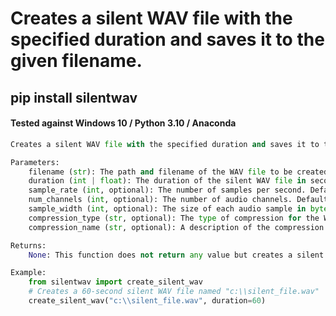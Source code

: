 # Creates a silent WAV file with the specified duration and saves it to the given filename.

## pip install silentwav 

#### Tested against Windows 10 / Python 3.10 / Anaconda 



```python
Creates a silent WAV file with the specified duration and saves it to the given filename.

Parameters:
	filename (str): The path and filename of the WAV file to be created.
	duration (int | float): The duration of the silent WAV file in seconds.
	sample_rate (int, optional): The number of samples per second. Defaults to 44100.
	num_channels (int, optional): The number of audio channels. Defaults to 1 (mono).
	sample_width (int, optional): The size of each audio sample in bytes. Defaults to 2 bytes (16-bit audio).
	compression_type (str, optional): The type of compression for the WAV file. Defaults to "NONE".
	compression_name (str, optional): A description of the compression used. Defaults to "not compressed".

Returns:
	None: This function does not return any value but creates a silent WAV file and saves it to the specified filename.

Example:
	from silentwav import create_silent_wav
	# Creates a 60-second silent WAV file named "c:\\silent_file.wav"
	create_silent_wav("c:\\silent_file.wav", duration=60)


```